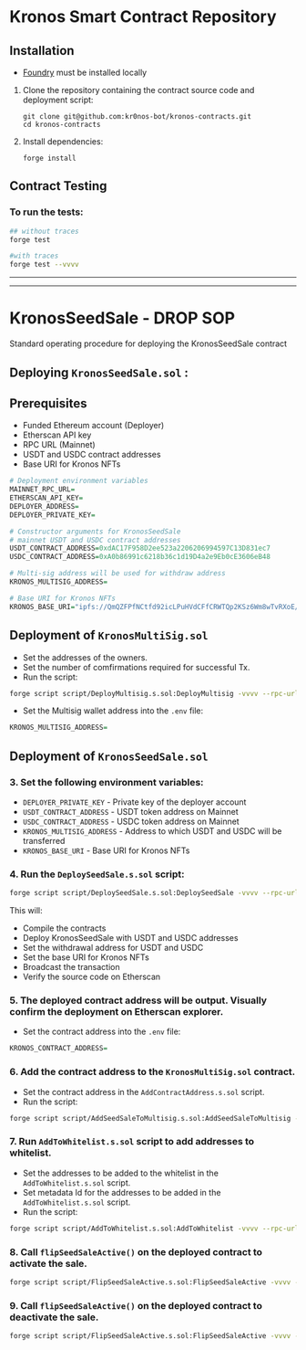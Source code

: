 # Kronos Smart Contract Repository

## Installation

- [Foundry](https://book.getfoundry.sh/getting-started/installation.html) must be installed locally

1. Clone the repository containing the contract source code and deployment script:

   ```
   git clone git@github.com:kr0nos-bot/kronos-contracts.git
   cd kronos-contracts
   ```

2. Install dependencies:

   ```
   forge install
   ```

## Contract Testing

### To run the tests:

```bash
## without traces
forge test

#with traces
forge test --vvvv
```

---

---

# KronosSeedSale - DROP SOP

Standard operating procedure for deploying the KronosSeedSale contract

## Deploying `KronosSeedSale.sol` :

## Prerequisites

- Funded Ethereum account (Deployer)
- Etherscan API key
- RPC URL (Mainnet)
- USDT and USDC contract addresses
- Base URI for Kronos NFTs

```r
# Deployment environment variables
MAINNET_RPC_URL=
ETHERSCAN_API_KEY=
DEPLOYER_ADDRESS=
DEPLOYER_PRIVATE_KEY=

# Constructor arguments for KronosSeedSale
# mainnet USDT and USDC contract addresses
USDT_CONTRACT_ADDRESS=0xdAC17F958D2ee523a2206206994597C13D831ec7
USDC_CONTRACT_ADDRESS=0xA0b86991c6218b36c1d19D4a2e9Eb0cE3606eB48

# Multi-sig address will be used for withdraw address
KRONOS_MULTISIG_ADDRESS=

# Base URI for Kronos NFTs
KRONOS_BASE_URI="ipfs://QmQZFPfNCtfd92icLPuHVdCFfCRWTQp2KSz6Wm8wTvRXoE/"
```

## Deployment of `KronosMultiSig.sol`

- Set the addresses of the owners.
- Set the number of comfirmations required for successful Tx.
- Run the script:

```bash
forge script script/DeployMultisig.s.sol:DeployMultisig -vvvv --rpc-url mainnet --broadcast --verify
```

- Set the Multisig wallet address into the `.env` file:

```r
KRONOS_MULTISIG_ADDRESS=
```

## Deployment of `KronosSeedSale.sol`

### 3. Set the following environment variables:

- `DEPLOYER_PRIVATE_KEY` - Private key of the deployer account
- `USDT_CONTRACT_ADDRESS` - USDT token address on Mainnet
- `USDC_CONTRACT_ADDRESS` - USDC token address on Mainnet
- `KRONOS_MULTISIG_ADDRESS` - Address to which USDT and USDC will be transferred
- `KRONOS_BASE_URI` - Base URI for Kronos NFTs

### 4. Run the `DeploySeedSale.s.sol` script:

```bash
forge script script/DeploySeedSale.s.sol:DeploySeedSale -vvvv --rpc-url mainnet --broadcast --verify
```

This will:

- Compile the contracts
- Deploy KronosSeedSale with USDT and USDC addresses
- Set the withdrawal address for USDT and USDC
- Set the base URI for Kronos NFTs
- Broadcast the transaction
- Verify the source code on Etherscan

### 5. The deployed contract address will be output. Visually confirm the deployment on Etherscan explorer.

- Set the contract address into the `.env` file:

```r
KRONOS_CONTRACT_ADDRESS=
```

### 6. Add the contract address to the `KronosMultiSig.sol` contract.

- Set the contract address in the `AddContractAddress.s.sol` script.
- Run the script:

```bash
forge script script/AddSeedSaleToMultisig.s.sol:AddSeedSaleToMultisig -vvvv --rpc-url mainnet --broadcast
```

### 7. Run `AddToWhitelist.s.sol` script to add addresses to whitelist.

- Set the addresses to be added to the whitelist in the `AddToWhitelist.s.sol` script.
- Set metadata Id for the addresses to be added in the `AddToWhitelist.s.sol` script.
- Run the script:

```bash
forge script script/AddToWhitelist.s.sol:AddToWhitelist -vvvv --rpc-url mainnet --broadcast
```

### 8. Call `flipSeedSaleActive()` on the deployed contract to activate the sale.

```bash
forge script script/FlipSeedSaleActive.s.sol:FlipSeedSaleActive -vvvv --rpc-url mainnet --broadcast
```

### 9. Call `flipSeedSaleActive()` on the deployed contract to deactivate the sale.

```bash
forge script script/FlipSeedSaleActive.s.sol:FlipSeedSaleActive -vvvv --rpc-url mainnet --broadcast
```
